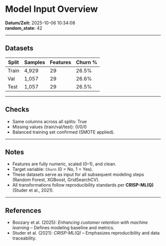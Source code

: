 # Model Input Overview

**Datum/Zeit:** 2025-10-06 10:34:08  
**random_state:** 42  

---

## Datasets

| Split | Samples | Features | Churn % |
|-------|----------|-----------|----------|
| Train | 4,929 | 29 | 26.5% |
| Val | 1,057 | 29 | 26.6% |
| Test | 1,057 | 29 | 26.5% |

---

## Checks

- Same columns across all splits: True
- Missing values (train/val/test): 0/0/0
- Balanced training set confirmed (SMOTE applied).

---

## Notes

- Features are fully numeric, scaled (0–1), and clean.
- Target variable: `Churn` (0 = No, 1 = Yes).
- These datasets serve as input for all subsequent modeling steps (Random Forest, XGBoost, GridSearchCV).
- All transformations follow reproducibility standards per **CRISP-ML(Q)** (Studer et al., 2021).

---

## References

- Boozary et al. (2025): *Enhancing customer retention with machine learning* – Defines modeling baseline and metrics.  
- Studer et al. (2021): *CRISP-ML(Q)* – Emphasizes reproducibility and data traceability.
